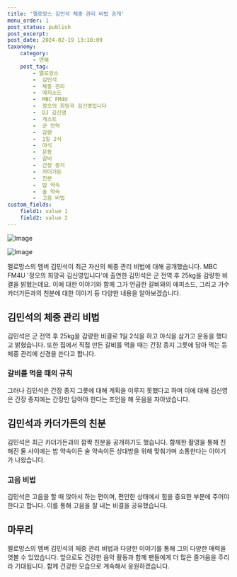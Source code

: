 ```yaml
---
title: '멜로망스 김민석 체중 관리 비법 공개'
menu_order: 1
post_status: publish
post_excerpt: 
post_date: 2024-02-19 13:10:09
taxonomy:
    category:
        - 연예
    post_tag:
        - 멜로망스
        -  김민석
        -  체중 관리
        -  에피소드
        -  MBC FM4U
        -  정오의 희망곡 김신영입니다
        -  DJ 김신영
        -  게스트
        -  군 전역
        -  감량
        -  1일 2식
        -  야식
        -  운동
        -  갈비
        -  간장 종지
        -  카더가든
        -  친분
        -  밥 약속
        -  술 약속
        -  고음 비법
custom_fields:
    field1: value 1
    field2: value 2
---
```


![Image](https://mimgnews.pstatic.net/image/311/2024/02/13/0001690975_001_20240213135601383.jpg?type=w540)

![Image](https://ssl.pstatic.net/mimgnews/image/311/2024/02/13/0001690975_002_20240213135601439.jpg?type=w540)

멜로망스의 멤버 김민석이 최근 자신의 체중 관리 비법에 대해 공개했습니다. MBC FM4U '정오의 희망곡 김신영입니다'에 출연한 김민석은 군 전역 후 25kg을 감량한 비결을 밝혔는데요. 이에 대한 이야기와 함께 그가 언급한 갈비와의 에피소드, 그리고 가수 카더가든과의 친분에 대한 이야기 등 다양한 내용을 알아보겠습니다.
## 김민석의 체중 관리 비법
김민석은 군 전역 후 25kg을 감량한 비결로 1일 2식을 하고 야식을 삼가고 운동을 했다고 밝혔습니다. 또한 집에서 직접 만든 갈비를 먹을 때는 간장 종지 그릇에 담아 먹는 등 체중 관리에 신경을 쓴다고 합니다.
### 갈비를 먹을 때의 규칙
그러나 김민석은 간장 종지 그릇에 대해 계획을 이루지 못했다고 하며 이에 대해 김신영은 간장 종지에는 간장만 담아야 한다는 조언을 해 웃음을 자아냈습니다.
## 김민석과 카더가든의 친분
김민석은 최근 카더가든과의 깜짝 친분을 공개하기도 했습니다. 함께한 촬영을 통해 친해진 둘 사이에는 밥 약속이든 술 약속이든 상대방을 위해 맞춰가며 소통한다는 이야기가 나왔습니다.
### 고음 비법
김민석은 고음을 할 때 앉아서 하는 편이며, 편안한 상태에서 힘을 중요한 부분에 주어야 한다고 합니다. 이를 통해 고음을 잘 내는 비결을 공유했습니다.
## 마무리
멜로망스의 멤버 김민석의 체중 관리 비법과 다양한 이야기를 통해 그의 다양한 매력을 엿볼 수 있었습니다. 앞으로도 건강한 음악 활동과 함께 팬들에게 더 많은 즐거움을 주리라 기대됩니다. 함께 건강한 모습으로 계속해서 응원하겠습니다.
